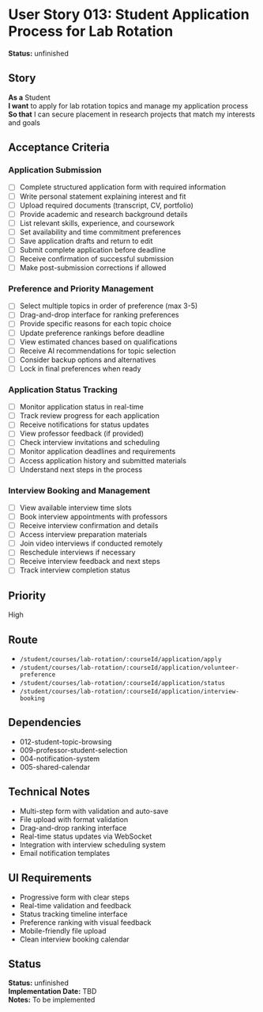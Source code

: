 # User Story 013: Student Application Process for Lab Rotation

**Status:** unfinished

## Story
**As a** Student  
**I want** to apply for lab rotation topics and manage my application process  
**So that** I can secure placement in research projects that match my interests and goals

## Acceptance Criteria

### Application Submission
- [ ] Complete structured application form with required information
- [ ] Write personal statement explaining interest and fit
- [ ] Upload required documents (transcript, CV, portfolio)
- [ ] Provide academic and research background details
- [ ] List relevant skills, experience, and coursework
- [ ] Set availability and time commitment preferences
- [ ] Save application drafts and return to edit
- [ ] Submit complete application before deadline
- [ ] Receive confirmation of successful submission
- [ ] Make post-submission corrections if allowed

### Preference and Priority Management
- [ ] Select multiple topics in order of preference (max 3-5)
- [ ] Drag-and-drop interface for ranking preferences
- [ ] Provide specific reasons for each topic choice
- [ ] Update preference rankings before deadline
- [ ] View estimated chances based on qualifications
- [ ] Receive AI recommendations for topic selection
- [ ] Consider backup options and alternatives
- [ ] Lock in final preferences when ready

### Application Status Tracking
- [ ] Monitor application status in real-time
- [ ] Track review progress for each application
- [ ] Receive notifications for status updates
- [ ] View professor feedback (if provided)
- [ ] Check interview invitations and scheduling
- [ ] Monitor application deadlines and requirements
- [ ] Access application history and submitted materials
- [ ] Understand next steps in the process

### Interview Booking and Management
- [ ] View available interview time slots
- [ ] Book interview appointments with professors
- [ ] Receive interview confirmation and details
- [ ] Access interview preparation materials
- [ ] Join video interviews if conducted remotely
- [ ] Reschedule interviews if necessary
- [ ] Receive interview feedback and next steps
- [ ] Track interview completion status

## Priority
High

## Route
- `/student/courses/lab-rotation/:courseId/application/apply`
- `/student/courses/lab-rotation/:courseId/application/volunteer-preference`
- `/student/courses/lab-rotation/:courseId/application/status`
- `/student/courses/lab-rotation/:courseId/application/interview-booking`

## Dependencies
- 012-student-topic-browsing
- 009-professor-student-selection
- 004-notification-system
- 005-shared-calendar

## Technical Notes
- Multi-step form with validation and auto-save
- File upload with format validation
- Drag-and-drop ranking interface
- Real-time status updates via WebSocket
- Integration with interview scheduling system
- Email notification templates

## UI Requirements
- Progressive form with clear steps
- Real-time validation and feedback
- Status tracking timeline interface
- Preference ranking with visual feedback
- Mobile-friendly file upload
- Clean interview booking calendar
## Status
**Status:** unfinished  
**Implementation Date:** TBD  
**Notes:** To be implemented
